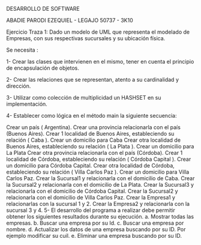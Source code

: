 DESARROLLO DE SOFTWARE

ABADIE PARODI EZEQUIEL - LEGAJO 50737 - 3K10

Ejercicio Traza 1: Dado un modelo de UML que representa el modelado de Empresas, con sus respectivas sucursales y su ubicación física.

Se necesita :

1- Crear las clases que intervienen en el mismo, tener en cuenta el principio de encapsulación de objetos.

2- Crear las relaciones que se representan, atento a su cardinalidad y dirección.

3- Utilizar como colección de multiplicidad un HASHSET en su implementación.

4- Establecer como lógica en el método main la siguiente secuencia:

Crear un país ( Argentina).
Crear una provincia relacionarla con el país (Buenos Aires).
Crear 1 localidad de Buenos Aires, estableciendo su relación ( Caba ).
Crear un domicilio para Caba
Crear otra localidad de Buenos Aires, estableciendo su relación ( La Plata ).
Crear un domicilio para La Plata
Crear otra provincia relacionarla con el país (Córdoba).
Crear 1 localidad de Córdoba, estableciendo su relación ( Córdoba Capital ).
Crear un domicilio para Córdoba Capital.
Crear otra localidad de Córdoba, estableciendo su relación ( Villa Carlos Paz ).
Crear un domicilio para Villa Carlos Paz.
Crear la Sucursal1 y relacionarla con el domicilio de Caba.
Crear la Sucursal2 y relacionarla con el domicilio de La Plata.
Crear la Sucursal3 y relacionarla con el domicilio de Córdoba Capital.
Crear la Sucursal2 y relacionarla con el domicilio de Villa Carlos Paz.
Crear la Empresa1 y relacionarlas con la sucursal 1 y 2.
Crear la Empresa2 y relacionarla con la sucursal 3 y 4.
5- El desarrollo del programa a realizar debe permitir obtener los siguientes resultados durante su ejecución. a. Mostrar todas las empresas. b. Buscar una empresa por su Id. c. Buscar una empresa por nombre. d. Actualizar los datos de una empresa buscando por su ID. Por ejemplo modificar su cuil. e. Eliminar una empresa buscando por su ID.
